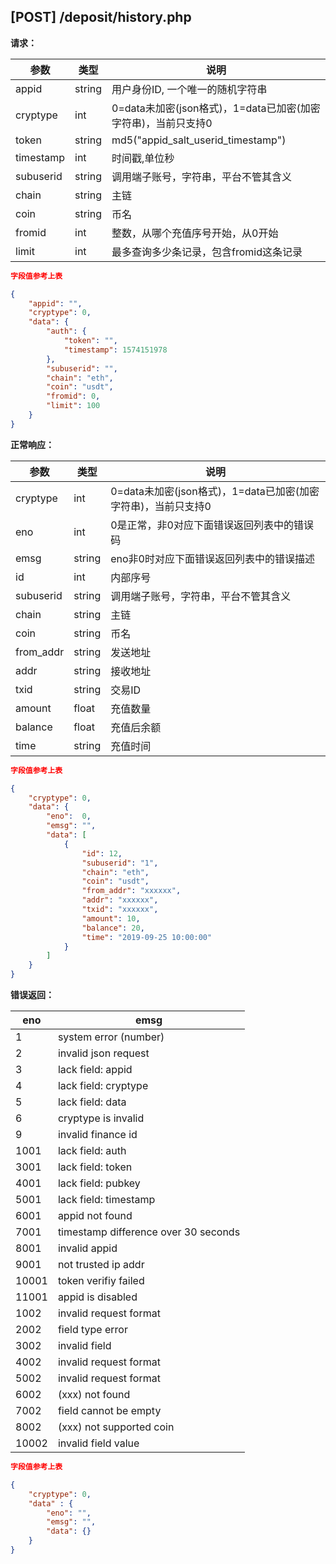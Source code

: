 ## [POST] /deposit/history.php

**请求：**

|参数      |类型   |说明                                                     |  
| --      |--     | --                                                     |
|appid    |string |用户身份ID, 一个唯一的随机字符串                            |   
|cryptype |int    |0=data未加密(json格式)，1=data已加密(加密字符串)，当前只支持0 | 
|token    |string |md5("appid_salt_userid_timestamp")                     |
|timestamp|int    |时间戳,单位秒                                             |
|subuserid|string |调用端子账号，字符串，平台不管其含义                          |
|chain    |string |主链                                                    |
|coin     |string |币名                                                    |
|fromid   |int    |整数，从哪个充值序号开始，从0开始                            |
|limit    |int    |最多查询多少条记录，包含fromid这条记录                       |

```json
字段值参考上表

{
    "appid": "", 
    "cryptype": 0, 
    "data": {
        "auth": {
            "token": "", 
            "timestamp": 1574151978   
        },
        "subuserid": "", 
        "chain": "eth",
        "coin": "usdt",  
        "fromid": 0,     
        "limit": 100     
    }
}
```

**正常响应：**

|参数      |类型   |说明                                                             |  
| --      |--     | --                                                             |
|cryptype  |int    |0=data未加密(json格式)，1=data已加密(加密字符串)，当前只支持0         |   
|eno       |int    |0是正常，非0对应下面错误返回列表中的错误码                            | 
|emsg      |string |eno非0时对应下面错误返回列表中的错误描述                             |
|id        |int    |内部序号                                                     |
|subuserid |string |调用端子账号，字符串，平台不管其含义                                 |
|chain     |string |主链                                                         |
|coin      |string |币名                                                            |
|from_addr |string |发送地址                                                        |
|addr      |string |接收地址                                                        |
|txid      |string |交易ID                                                         |
|amount    |float  |充值数量                                                        |
|balance   |float  |充值后余额                                                      |
|time      |string |充值时间                                                        |

```json
字段值参考上表

{
    "cryptype": 0,  
    "data": {
        "eno":  0,  
        "emsg": "", 
        "data": [
            {
                "id": 12,                
                "subuserid": "1",       
                "chain": "eth",               
                "coin": "usdt",
                "from_addr": "xxxxxx",               
                "addr": "xxxxxx",            
                "txid": "xxxxxx",            
                "amount": 10,                 
                "balance": 20,                
                "time": "2019-09-25 10:00:00"       
            }
        ]
    }
}
```

**错误返回：**



|eno    |emsg                                |
| --    | --                                 |
|1      |system error (number)               |
|2      |invalid json request                |
|3      |lack field: appid                   |
|4      |lack field: cryptype                |
|5      |lack field: data                    |
|6      |cryptype is invalid                 |
|9      |invalid finance id                  |
|1001   |lack field: auth                    |
|3001   |lack field: token                   |
|4001   |lack field: pubkey                  |
|5001   |lack field: timestamp               |
|6001   |appid not found                     |
|7001   |timestamp difference over 30 seconds|
|8001   |invalid appid                       |
|9001   |not trusted ip addr                 |
|10001  |token verifiy failed                |
|11001  |appid is disabled                   |
|1002   |invalid request format              |
|2002   |field type error                    |
|3002   |invalid field                       |
|4002   |invalid request format              |
|5002   |invalid request format              |
|6002   |(xxx) not found                     |
|7002   |field cannot be empty               |
|8002   |(xxx) not supported coin            |
|10002  |invalid field value                 |

```json
字段值参考上表

{
    "cryptype": 0,  
    "data" : {
        "eno": "",          
        "emsg": "", 
        "data": {}
    }
}
```

&nbsp;